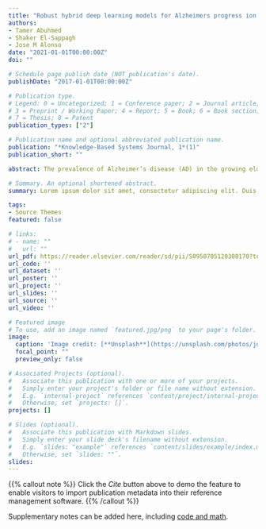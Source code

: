 ```yaml
---
title: "Robust hybrid deep learning models for Alzheimers progress ion detection"
authors:
- Tamer Abuhmed
- Shaker El-Sappagh
- Jose M Alonso
date: "2021-01-01T00:00:00Z"
doi: ""

# Schedule page publish date (NOT publication's date).
publishDate: "2017-01-01T00:00:00Z"

# Publication type.
# Legend: 0 = Uncategorized; 1 = Conference paper; 2 = Journal article;
# 3 = Preprint / Working Paper; 4 = Report; 5 = Book; 6 = Book section;
# 7 = Thesis; 8 = Patent
publication_types: ["2"]

# Publication name and optional abbreviated publication name.
publication: "*Knowledge-Based Systems Journal, 1*(1)"
publication_short: ""

abstract: The prevalence of Alzheimer’s disease (AD) in the growing elderly population makes accurately predicting AD progression crucial. Due to AD’s complex etiology and pathogenesis, an effective and medically practical solution is a challenging task. In this paper, we developed and evaluated two novel hybrid deep learning architectures for AD progression detection. These models are based on the fusion of multiple deep bidirectional long short-term memory (BiLSTM) models. The first architecture is an interpretable multitask regression model that predicts seven crucial cognitive scores for the patient 2.5 years after their last observations. The predicted scores are used to build an interpretable clinical decision support system based on a glass-box model. This architecture aims to explore the role of multitasking models in producing more stable, robust, and accurate results. The second architecture is a hybrid model where the deep features extracted from the BiLSTM model are used to train multiple machine learning classifiers. The two architectures were comprehensively evaluated using different time series modalities of 1371 subjects participated in the study of the Alzheimer’s disease neuroimaging initiative (ADNI). The extensive, real-world experimental results over ADNI data help establish the effectiveness and practicality of the proposed deep learning models.

# Summary. An optional shortened abstract.
summary: Lorem ipsum dolor sit amet, consectetur adipiscing elit. Duis posuere tellus ac convallis placerat. Proin tincidunt magna sed ex sollicitudin condimentum.

tags:
- Source Themes
featured: false

# links:
# - name: ""
#   url: ""
url_pdf: https://reader.elsevier.com/reader/sd/pii/S0950705120308170?token=85ED983931460F51C088431A4909779BD5FA15DA5D970DC22777ED9E242333A6B6DA01AA41B2404E1F1BBCC2E1C20FE2&originRegion=us-east-1&originCreation=20210429011632
url_code: ''
url_dataset: ''
url_poster: ''
url_project: ''
url_slides: ''
url_source: ''
url_video: ''

# Featured image
# To use, add an image named `featured.jpg/png` to your page's folder.
image:
  caption: 'Image credit: [**Unsplash**](https://unsplash.com/photos/jdD8gXaTZsc)'
  focal_point: ""
  preview_only: false

# Associated Projects (optional).
#   Associate this publication with one or more of your projects.
#   Simply enter your project's folder or file name without extension.
#   E.g. `internal-project` references `content/project/internal-project/index.md`.
#   Otherwise, set `projects: []`.
projects: []

# Slides (optional).
#   Associate this publication with Markdown slides.
#   Simply enter your slide deck's filename without extension.
#   E.g. `slides: "example"` references `content/slides/example/index.md`.
#   Otherwise, set `slides: ""`.
slides:
---
```


{{% callout note %}}
Click the *Cite* button above to demo the feature to enable visitors to import publication metadata into their reference management software.
{{% /callout %}}

Supplementary notes can be added here, including [code and math](https://sourcethemes.com/academic/docs/writing-markdown-latex/).
